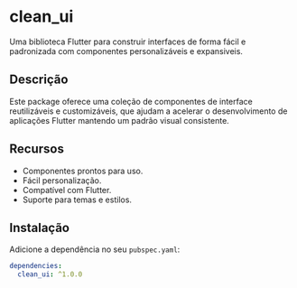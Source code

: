 # clean_ui

Uma biblioteca Flutter para construir interfaces de forma fácil e padronizada com componentes personalizáveis e expansiveis.

## Descrição

Este package oferece uma coleção de componentes de interface reutilizáveis e customizáveis, que ajudam a acelerar o desenvolvimento de aplicações Flutter mantendo um padrão visual consistente.

## Recursos

- Componentes prontos para uso.
- Fácil personalização.
- Compatível com Flutter.
- Suporte para temas e estilos.

## Instalação

Adicione a dependência no seu `pubspec.yaml`:

```yaml
dependencies:
  clean_ui: ^1.0.0
